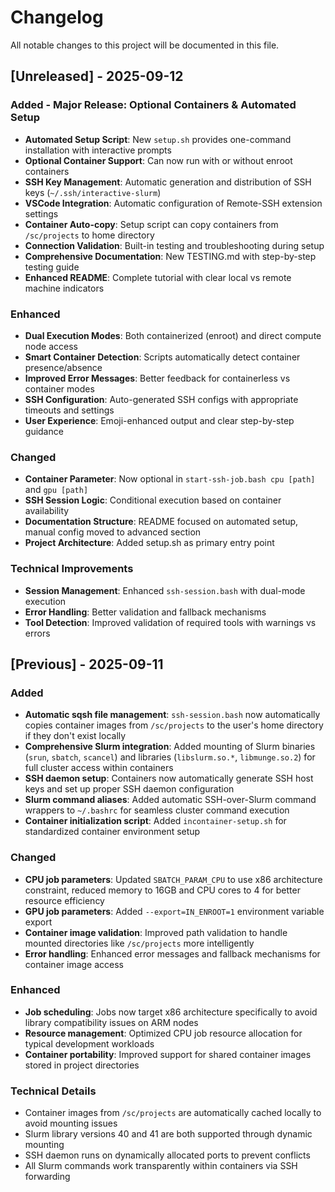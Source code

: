# Changelog

All notable changes to this project will be documented in this file.

## [Unreleased] - 2025-09-12

### Added - Major Release: Optional Containers & Automated Setup
- **Automated Setup Script**: New `setup.sh` provides one-command installation with interactive prompts
- **Optional Container Support**: Can now run with or without enroot containers
- **SSH Key Management**: Automatic generation and distribution of SSH keys (`~/.ssh/interactive-slurm`)
- **VSCode Integration**: Automatic configuration of Remote-SSH extension settings
- **Container Auto-copy**: Setup script can copy containers from `/sc/projects` to home directory
- **Connection Validation**: Built-in testing and troubleshooting during setup
- **Comprehensive Documentation**: New TESTING.md with step-by-step testing guide
- **Enhanced README**: Complete tutorial with clear local vs remote machine indicators

### Enhanced
- **Dual Execution Modes**: Both containerized (enroot) and direct compute node access
- **Smart Container Detection**: Scripts automatically detect container presence/absence
- **Improved Error Messages**: Better feedback for containerless vs container modes
- **SSH Configuration**: Auto-generated SSH configs with appropriate timeouts and settings
- **User Experience**: Emoji-enhanced output and clear step-by-step guidance

### Changed
- **Container Parameter**: Now optional in `start-ssh-job.bash cpu [path]` and `gpu [path]`
- **SSH Session Logic**: Conditional execution based on container availability
- **Documentation Structure**: README focused on automated setup, manual config moved to advanced section
- **Project Architecture**: Added setup.sh as primary entry point

### Technical Improvements
- **Session Management**: Enhanced `ssh-session.bash` with dual-mode execution
- **Error Handling**: Better validation and fallback mechanisms
- **Tool Detection**: Improved validation of required tools with warnings vs errors

## [Previous] - 2025-09-11

### Added
- **Automatic sqsh file management**: `ssh-session.bash` now automatically copies container images from `/sc/projects` to the user's home directory if they don't exist locally
- **Comprehensive Slurm integration**: Added mounting of Slurm binaries (`srun`, `sbatch`, `scancel`) and libraries (`libslurm.so.*`, `libmunge.so.2`) for full cluster access within containers
- **SSH daemon setup**: Containers now automatically generate SSH host keys and set up proper SSH daemon configuration
- **Slurm command aliases**: Added automatic SSH-over-Slurm command wrappers to `~/.bashrc` for seamless cluster command execution
- **Container initialization script**: Added `incontainer-setup.sh` for standardized container environment setup

### Changed
- **CPU job parameters**: Updated `SBATCH_PARAM_CPU` to use x86 architecture constraint, reduced memory to 16GB and CPU cores to 4 for better resource efficiency
- **GPU job parameters**: Added `--export=IN_ENROOT=1` environment variable export
- **Container image validation**: Improved path validation to handle mounted directories like `/sc/projects` more intelligently
- **Error handling**: Enhanced error messages and fallback mechanisms for container image access

### Enhanced
- **Job scheduling**: Jobs now target x86 architecture specifically to avoid library compatibility issues on ARM nodes
- **Resource management**: Optimized CPU job resource allocation for typical development workloads
- **Container portability**: Improved support for shared container images stored in project directories

### Technical Details
- Container images from `/sc/projects` are automatically cached locally to avoid mounting issues
- Slurm library versions 40 and 41 are both supported through dynamic mounting
- SSH daemon runs on dynamically allocated ports to prevent conflicts
- All Slurm commands work transparently within containers via SSH forwarding